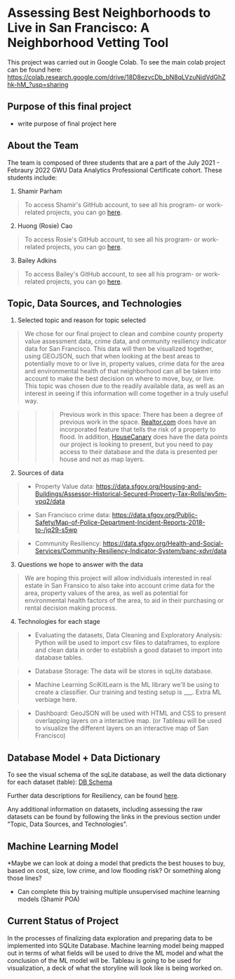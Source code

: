 # Assessing Best Neighborhoods to Live in San Francisco: A Neighborhood Vetting Tool

This project was carried out in Google Colab. To see the main colab project can be found here: https://colab.research.google.com/drive/18D8ezvcDb_bN8qLVzuNidVdGhZhk-hM_?usp=sharing

## Purpose of this final project

* write purpose of final project here

## About the Team

The team is composed of three students that are a part of the July 2021 - Febraury 2022 GWU Data Analytics Professional Certificate cohort. These students include:

1. Shamir Parham
> To access Shamir's GitHub account, to see all his program- or work-related projects, you can go [here](https://github.com/Shamirp).

2. Huong (Rosie) Cao
> To access Rosie's GitHub account, to see all his program- or work-related projects, you can go [here](https://github.com/rosiecao).

3. Bailey Adkins
> To access Bailey's GitHub account, to see all his program- or work-related projects, you can go [here](https://github.com/badkins2908).

## Topic, Data Sources, and Technologies

1. Selected topic and reason for topic selected
> We chose for our final project to clean and combine county property value assessment data, crime data, and ommunity resiliency indicator data for San Francisco. This data will then be visualized together, using GEOJSON, such that when looking at the best areas to potentially move to or live in, property values, crime data for the area and environmental health of that neighborhood can all be taken into account to make the best decision on where to move, buy, or live. This topic was chosen due to the readily available data, as well as an interest in seeing if this information will come together in a truly useful way.


> > > Previous work in this space: There has been a degree of previous work in the space. [Realtor.com](https://www.npr.org/2020/08/26/905551631/major-real-estate-website-now-shows-flood-risk-should-they-all) does have an incorporated feature that tells the risk of a property to flood. In addition, [HouseCanary](https://www.housecanary.com/products/data-points/) does have the data points our project is looking to present, but you need to pay access to their database and the data is presented per house and not as map layers. 


2. Sources of data

> * Property Value data: https://data.sfgov.org/Housing-and-Buildings/Assessor-Historical-Secured-Property-Tax-Rolls/wv5m-vpq2/data

> * San Francisco crime data: https://data.sfgov.org/Public-Safety/Map-of-Police-Department-Incident-Reports-2018-to-/jq29-s5wp

> * Community Resiliency: https://data.sfgov.org/Health-and-Social-Services/Community-Resiliency-Indicator-System/banc-xdvr/data 

3. Questions we hope to answer with the data
> We are hoping this project will allow individuals interested in real estate in San Fransico to also take into account crime data for the area, property values of the area, as well as potential for environmental health factors of the area, to aid in their purchasing or rental decision making process.

4. Technologies for each stage

> * Evaluating the datasets, Data Cleaning and Exploratory Analysis: 
Python will be used to import csv files to dataframes, to explore and clean data in order to establish a good dataset to import into database tables.

> * Database Storage: The data will be stores in sqLite database.

> * Machine Learning
SciKitLearn is the ML library we'll be using to create a classifier. Our training and testing setup is ___. Extra ML verbiage here.

> * Dashboard: 
GeoJSON will be used with HTML and CSS to present overlapping layers on a interactive map. (or Tableau will be used to visualize the different layers on an interactive map of San Francisco)

## Database Model + Data Dictionary

To see the visual schema of the sqLite database, as well the data dictionary for each dataset (table): [DB Schema](https://drive.google.com/file/d/1zMCzaFGsRjlVzsnGYrUh8-SjzrpvTqhi/view?usp=sharing)

Further data descriptions for Resiliency, can be found [here](https://data.sfgov.org/api/views/banc-xdvr/files/JThIwZSDAm5AAw087Uwi2lZDUevVQqy1br38NZtJOqs?download=true&filename=SFDPH_CommunityResiliencyIndicatorMethods.pdf).

Any additional information on datasets, including assessing the raw datasets can be found by following the links in the previous section under "Topic, Data Sources, and Technologies".

## Machine Learning Model

*Maybe we can look at doing a model that predicts the best houses to buy, based on cost, size, low crime, and low flooding risk? Or something along those lines?

* Can complete this by training multiple unsupervised machine learning models (Shamir POA)

## Current Status of Project
In the processes of finalizing data exploration and preparing data to be implemented into SQLite Database. 
Machine learning model being mapped out in terms of what fields will be used to drive the ML model and what the conclusion of the ML model will be.
Tableau is going to be used for visualization, a deck of what the storyline will look like is being worked on.
